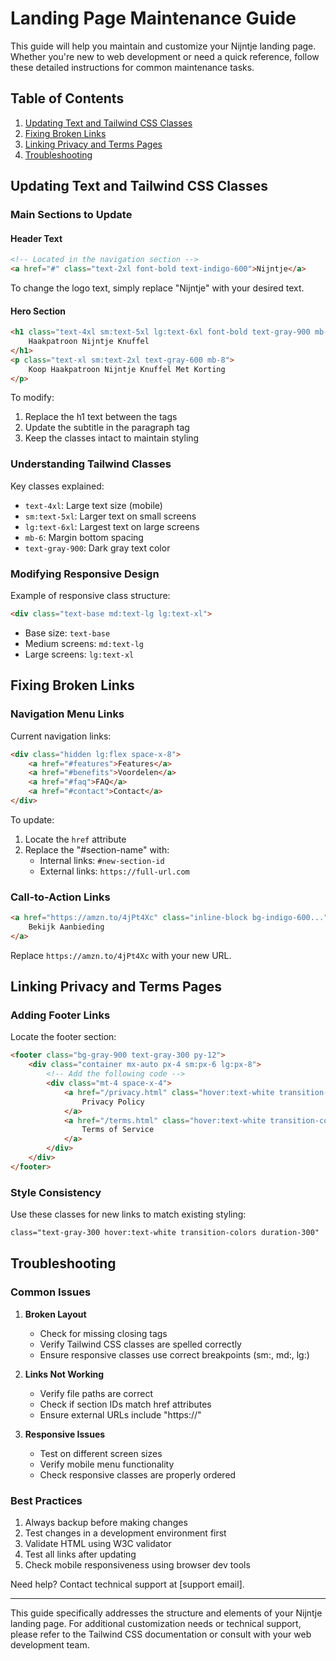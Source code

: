 # Landing Page Maintenance Guide

This guide will help you maintain and customize your Nijntje landing page. Whether you're new to web development or need a quick reference, follow these detailed instructions for common maintenance tasks.

## Table of Contents
1. [Updating Text and Tailwind CSS Classes](#updating-text-and-tailwind-css-classes)
2. [Fixing Broken Links](#fixing-broken-links)
3. [Linking Privacy and Terms Pages](#linking-privacy-and-terms-pages)
4. [Troubleshooting](#troubleshooting)

## Updating Text and Tailwind CSS Classes

### Main Sections to Update

#### Header Text
```html
<!-- Located in the navigation section -->
<a href="#" class="text-2xl font-bold text-indigo-600">Nijntje</a>
```
To change the logo text, simply replace "Nijntje" with your desired text.

#### Hero Section
```html
<h1 class="text-4xl sm:text-5xl lg:text-6xl font-bold text-gray-900 mb-6 leading-tight">
    Haakpatroon Nijntje Knuffel
</h1>
<p class="text-xl sm:text-2xl text-gray-600 mb-8">
    Koop Haakpatroon Nijntje Knuffel Met Korting
</p>
```
To modify:
1. Replace the h1 text between the tags
2. Update the subtitle in the paragraph tag
3. Keep the classes intact to maintain styling

### Understanding Tailwind Classes

Key classes explained:
- `text-4xl`: Large text size (mobile)
- `sm:text-5xl`: Larger text on small screens
- `lg:text-6xl`: Largest text on large screens
- `mb-6`: Margin bottom spacing
- `text-gray-900`: Dark gray text color

### Modifying Responsive Design

Example of responsive class structure:
```html
<div class="text-base md:text-lg lg:text-xl">
```
- Base size: `text-base`
- Medium screens: `md:text-lg`
- Large screens: `lg:text-xl`

## Fixing Broken Links

### Navigation Menu Links
Current navigation links:
```html
<div class="hidden lg:flex space-x-8">
    <a href="#features">Features</a>
    <a href="#benefits">Voordelen</a>
    <a href="#faq">FAQ</a>
    <a href="#contact">Contact</a>
</div>
```

To update:
1. Locate the `href` attribute
2. Replace the "#section-name" with:
   - Internal links: `#new-section-id`
   - External links: `https://full-url.com`

### Call-to-Action Links
```html
<a href="https://amzn.to/4jPt4Xc" class="inline-block bg-indigo-600...">
    Bekijk Aanbieding
</a>
```
Replace `https://amzn.to/4jPt4Xc` with your new URL.

## Linking Privacy and Terms Pages

### Adding Footer Links
Locate the footer section:
```html
<footer class="bg-gray-900 text-gray-300 py-12">
    <div class="container mx-auto px-4 sm:px-6 lg:px-8">
        <!-- Add the following code -->
        <div class="mt-4 space-x-4">
            <a href="/privacy.html" class="hover:text-white transition-colors duration-300">
                Privacy Policy
            </a>
            <a href="/terms.html" class="hover:text-white transition-colors duration-300">
                Terms of Service
            </a>
        </div>
    </div>
</footer>
```

### Style Consistency
Use these classes for new links to match existing styling:
```html
class="text-gray-300 hover:text-white transition-colors duration-300"
```

## Troubleshooting

### Common Issues

1. **Broken Layout**
   - Check for missing closing tags
   - Verify Tailwind CSS classes are spelled correctly
   - Ensure responsive classes use correct breakpoints (sm:, md:, lg:)

2. **Links Not Working**
   - Verify file paths are correct
   - Check if section IDs match href attributes
   - Ensure external URLs include "https://"

3. **Responsive Issues**
   - Test on different screen sizes
   - Verify mobile menu functionality
   - Check responsive classes are properly ordered

### Best Practices

1. Always backup before making changes
2. Test changes in a development environment first
3. Validate HTML using W3C validator
4. Test all links after updating
5. Check mobile responsiveness using browser dev tools

Need help? Contact technical support at [support email].

---

This guide specifically addresses the structure and elements of your Nijntje landing page. For additional customization needs or technical support, please refer to the Tailwind CSS documentation or consult with your web development team.